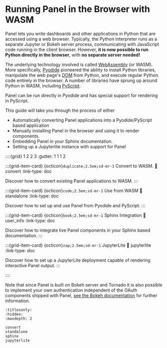 # Running Panel in the Browser with WASM

Panel lets you write dashboards and other applications in Python that are accessed using a web browser. Typically, the Python interpreter runs as a separate Jupyter or Bokeh server process, communicating with JavaScript code running in the client browser. However, **it is now possible to run Python directly in the browser**, with **no separate server needed!**

The underlying technology involved is called [WebAssembly](https://webassembly.org/) (or WASM). More specifically, [Pyodide](https://pyodide.org/) pioneered the ability to install Python libraries, manipulate the web page's [DOM](https://developer.mozilla.org/en-US/docs/Web/API/Document_Object_Model/Introduction) from Python, and execute regular Python code entirely in the browser. A number of libraries have sprung up around Python in WASM, including [PyScript](https://pyscript.net/).

Panel can be run directly in Pyodide and has special support for rendering in PyScript.

This guide will take you through the process of either

- Automatically converting Panel applications into a Pyodide/PyScript based application
- Manually installing Panel in the browser and using it to render components.
- Embedding Panel in your Sphinx documentation.
- Setting up a Jupyterlite instance with support for Panel

::::{grid} 1 2 2 3
:gutter: 1 1 1 2

:::{grid-item-card} {octicon}`duplicate;2.5em;sd-mr-1` Convert to WASM.
:link: convert
:link-type: doc

Discover how to convert existing Panel applications to WASM.
:::

:::{grid-item-card} {octicon}`code;2.5em;sd-mr-1` Use from WASM
:link: standalone
:link-type: doc

Discover how to set up and use Panel from Pyodide and PyScript.
:::

:::{grid-item-card} {octicon}`book;2.5em;sd-mr-1` Sphinx Integration
:link: user_info
:link-type: doc

Discover how to integrate live Panel components in your Sphinx based documentation. 
:::

:::{grid-item-card} {octicon}`zap;2.5em;sd-mr-1` JupyterLite
:link: jupyterlite
:link-type: doc

Discover how to set up a JupyterLite deployment capable of rendering interactive Panel output. 
:::

::::

Note that since Panel is built on Bokeh server and Tornado it is also possible to implement your own authentication independent of the OAuth components shipped with Panel, [see the Bokeh documentation](https://docs.bokeh.org/en/latest/docs/user_guide/server.html#authentication) for further information.

```{toctree}
:titlesonly:
:hidden:
:maxdepth: 2

convert
standalone
sphinx
jupyterlite
```
